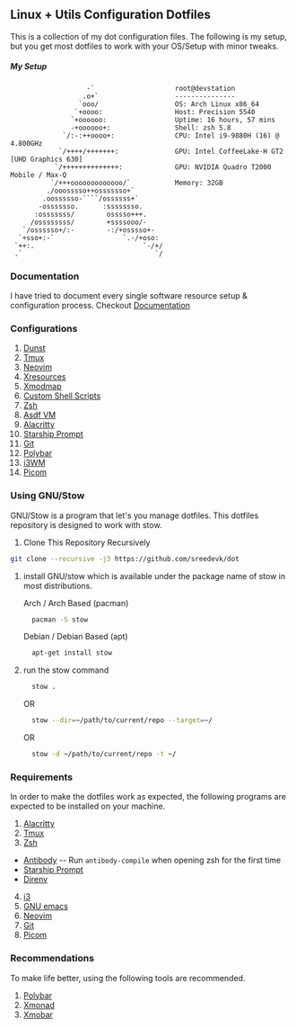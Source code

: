 ## Linux + Utils Configuration Dotfiles

This is a collection of my dot configuration files.
The following is my setup, but you get most dotfiles to work with your OS/Setup with minor tweaks.

##### My Setup

``` text
                   -`                    root@devstation
                  .o+`                   ---------------
                 `ooo/                   OS: Arch Linux x86_64
                `+oooo:                  Host: Precision 5540
               `+oooooo:                 Uptime: 16 hours, 57 mins
               -+oooooo+:                Shell: zsh 5.8
             `/:-:++oooo+:               CPU: Intel i9-9880H (16) @ 4.800GHz
            `/++++/+++++++:              GPU: Intel CoffeeLake-H GT2 [UHD Graphics 630]
           `/++++++++++++++:             GPU: NVIDIA Quadro T2000 Mobile / Max-Q
          `/+++ooooooooooooo/`           Memory: 32GB
         ./ooosssso++osssssso+`
        .oossssso-````/ossssss+`
       -osssssso.      :ssssssso.
      :osssssss/        osssso+++.
     /ossssssss/        +ssssooo/-
   `/ossssso+/:-        -:/+osssso+-
  `+sso+:-`                 `.-/+oso:
 `++:.                           `-/+/
 .`                                 `/
```

### Documentation
I have tried to document every single software resource setup & configuration process. Checkout [Documentation](https://github.com/sreedevk/dot/tree/master/docs)

### Configurations
1. [Dunst](https://github.com/sreedevk/dot/tree/master/.config/dunst "Notification Manager")
2. [Tmux](https://github.com/sreedevk/dot/blob/master/.tmux.conf "Terminal Multiplexer")
3. [Neovim](https://github.com/sreedevk/dot/tree/master/.config/nvim "Text Editor")
4. [Xresources](https://github.com/sreedevk/dot/blob/master/.Xresources "Display Server")
5. [Xmodmap](https://github.com/sreedevk/dot/blob/master/.Xmodmap "Custom Key Mapping")
6. [Custom Shell Scripts](https://github.com/sreedevk/dot/tree/master/.scripts "Utilities")
7. [Zsh](https://github.com/sreedevk/dot/blob/master/.zshrc "Shell")
8. [Asdf VM](https://github.com/sreedevk/dot/blob/master/.tool-versions "Software Version Manager")
9. [Alacritty](https://github.com/sreedevk/dot/tree/master/.config/alacritty "Terminal Emulator")
10. [Starship Prompt](https://github.com/sreedevk/dot/blob/master/.config/starship.toml "Shell Prompt")
11. [Git](https://github.com/sreedevk/dot/blob/master/.gitconfig "Version Control")
12. [Polybar](https://github.com/sreedevk/dot/tree/master/.config/polybar "Status Bar")
13. [i3WM](https://github.com/sreedevk/dot/tree/master/.i3 "Window Manager")
14. [Picom](https://github.com/sreedevk/dot/blob/master/.config/picom.conf "Compositor")


### Using GNU/Stow

GNU/Stow is a program that let's you manage dotfiles. This dotfiles repository is designed to work with stow.

1. Clone This Repository Recursively

``` bash
git clone --recursive -j3 https://github.com/sreedevk/dot 
```

1. install GNU/stow which is available under the package name of stow in most distributions.

    Arch / Arch Based (pacman)
    ```bash
      pacman -S stow
    ```

    Debian / Debian Based (apt)
    ```bash
      apt-get install stow
    ```

2. run the stow command

    ```bash
      stow .
    ```

    OR 

    ```bash
      stow --dir=~/path/to/current/repo --target=~/
    ```

    OR 

    ```bash
      stow -d ~/path/to/current/repo -t ~/
    ```

### Requirements

In order to make the dotfiles work as expected, the following programs are expected to be installed on your machine.

1. [Alacritty](https://github.com/alacritty/alacritty)
2. [Tmux](https://github.com/tmux/tmux)
3. [Zsh](https://www.zsh.org/)
  - [Antibody](https://getantibody.github.io/) -- Run `antibody-compile` when opening zsh for the first time
  - [Starship Prompt](https://starship.rs/)
  - [Direnv](https://direnv.net/)
4. [i3](https://i3wm.org/)
5. [GNU emacs](https://www.gnu.org/software/emacs/)
6. [Neovim](https://neovim.io/)
6. [Git](https://git-scm.com/)
7. [Picom](https://github.com/yshui/picom)

### Recommendations

To make life better, using the following tools are recommended.

1. [Polybar](https://github.com/polybar/polybar)
2. [Xmonad](https://xmonad.org/)
3. [Xmobar](https://hackage.haskell.org/package/xmobar)
